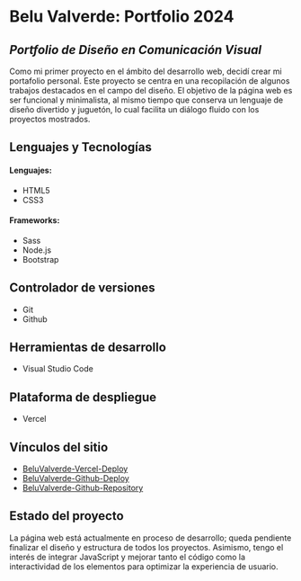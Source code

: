 # Belu Valverde: Portfolio 2024
## _Portfolio de Diseño en Comunicación Visual_

Como mi primer proyecto en el ámbito del desarrollo web, decidí crear mi portafolio personal. Este proyecto se centra en una recopilación de algunos trabajos destacados en el campo del diseño. El objetivo de la página web es ser funcional y minimalista, al mismo tiempo que conserva un lenguaje de diseño divertido y juguetón, lo cual facilita un diálogo fluido con los proyectos mostrados.

## Lenguajes y Tecnologías

#### Lenguajes:
- HTML5
- CSS3

#### Frameworks:
- Sass
- Node.js
- Bootstrap

## Controlador de versiones
- Git
- Github

## Herramientas de desarrollo
- Visual Studio Code

## Plataforma de despliegue
- Vercel

## Vínculos del sitio
- [BeluValverde-Vercel-Deploy](https://belen-valverde-desarrollo-web-coderhouse.vercel.app/)
- [BeluValverde-Github-Deploy](https://valverde-belu.github.io/BelenValverde-DesarrolloWebCoderhouse/)
- [BeluValverde-Github-Repository](https://github.com/valverde-belu/BelenValverde-DesarrolloWebCoderhouse.git)

## Estado del proyecto
La página web está actualmente en proceso de desarrollo; queda pendiente finalizar el diseño y estructura de todos los proyectos. Asimismo, tengo el interés de integrar JavaScript y mejorar tanto el código como la interactividad de los elementos para optimizar la experiencia de usuario.

